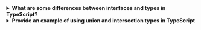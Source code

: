 <details>
  <summary><strong> What are some differences between interfaces and types in TypeScript?</strong></summary>



## Blog Post: ----->  
 There are two  ways to define custom data Type in Typescript: interfaces and type aliases. At first glance, they seem very similar — and for many use cases, they can be used interchangeably. But there are some key differences that every TypeScript developer should know.

In this post, we’ll break down their differences: 

## **interfaces**  

An interface in TypeScript is used to define the shape/type of an object or a class contract. It’s a great choice when you’re working with objects and want to extend or implement them later.
Example:
```typescript
interface User {
  name: string;
  age: number;
}

const user: User = {
  name: "John",
  age: 30
};
``` 
## **types**  

In TypeScript, the type keyword is used to create an alias for a type. A type is more flexible. It can describe objects, but it can also handle primitives, unions, intersections, and tuples. Think of type as a powerful tool for combining different types together. Types are perfect when  need complex type compositions like unions (|) or intersections (&)
Example:
```typescript
type User = {
  name: string;
  age: number;
};

const user: User = {
  name: "Jane",
  age: 25
};

``` 
## ** when and where should use interface vs type:**  
Interface should use when defining the type of an object, especially if someone want to extend or implement it later.
for example: 
```typescript
interface User {
  name: string;
  age: number;
}

interface Admin extends User {
  role: string;
}


``` 
Here, the Admin interface extends User and adds a role property. This is clean and easy to manage, especially when building object hierarchies.

On the other hand, type is more powerful and flexible when it comes to complex type compositions. Use type when  need unions (|), intersections (&), tuples, or want to work with utility types like Partial, Pick, or Record. It’s perfect for defining API responses, combining multiple types, or creating tuple and array types.

For example, 

```typescript
type Status = "success" | "error" | "loading";

type Point = [number, number];

type User = {
  name: string;
  age: number;
};

type AdminUser = User & { role: string };


``` 

# Interface vs Type in short tabular format

| **Feature**             | **Interface**                                                                     | **Type**                                                         |
| ----------------------- | --------------------------------------------------------------------------------- | ---------------------------------------------------------------- |
| **Extending**           | Can be extended using `extends` or multiple `extends`.                            | Can extend using intersection types (`&`).                       |
| **Declaration Merging** | Supports declaration merging (multiple interfaces with the same name are merged). | Does not support declaration merging.                        |
| **Usage**               | Best for defining object type and class contracts.                              | More flexible: can define primitives, unions, tuples, etc.       |
| **Complex Types**       | Only describes object type and method signatures.                               | Can compose types (unions `|`, intersections `&`, tuples).       |
| **Performance**         | Interfaces are sometimes slightly better optimized by the TypeScript compiler.    | Types are equally good but a bit more flexible in complex cases. |


## Conclusion

Both `interface` and `type` are powerful tools in TypeScript. Use `interface` when defining object shapes or working with class-based code. Choose `type` when need more flexibility like combining types, creating unions, or working with complex structures. In many cases, both can be used interchangeably

</details>


<details>
  <summary><strong> Provide an example of using union and intersection types in TypeScript</strong></summary>

 ## Blog Post: ----->  

 TypeScript is known for its powerful type system, which helps developers write safer and more predictable code. Two important features that make TypeScript so flexible are Union Types and Intersection Types.

## **Union Type**  
A union type allows a variable to hold more than one type. use the (|) symbol to define a union.

Example: 
```typescript
function displayScore(score: number | string) {
  console.log("Your score is: " + score);
}

displayScore(100);      
displayScore("A+");      
 displayScore(true); Not work  


``` 
here, score: number | string means score can be either a number or a string. We passed both 100 and "A+", and both worked fine. but  we try to pass a boolean or object, TypeScript will show an error. 

so we can say that To accept multiple types in a function or variable we use Union data type in tyPescript.


## **intersection Type**  

An interSection type combines multiple types into one. (&) symbol to define an intersection. A value of an intersection type must satisfy all of the types involved.

Example: 
```typescript
type User = {
  name: string;
  email: string;
};

type isAdmin = {
  is_admin: boolen;
};

type AdminUser = User & isAdmin;

const admin1: AdminUser = {
  name: "Alice",
  email: "alice@example.com",
  is_admin: true;
};

``` 
Here, AdminUser is an intersection of User and isAdmin. So any object of type AdminUser must have both user properties name, email and admin properties is_admin.

## **When Should You Use Union vs Intersection**  

Use Union: when a value can be either one type or another.

Use Intersection: when a value must satisfy both  types at the same time.

## Conclusion

IN conclusion we can say that using union types,  make  code flexible with multiple allowed types, and with intersection types,  combine multiple structures into one. both will help  write cleaner, safer, and more powerful TypeScript code!
</details>